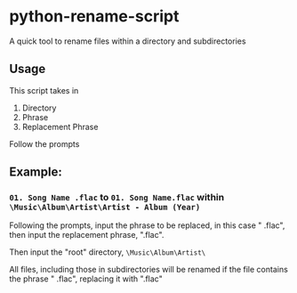 # python-rename-script
A quick tool to rename files within a directory and subdirectories

## Usage

This script takes in 
1. Directory 
2. Phrase
3. Replacement Phrase

Follow the prompts

## Example:

### `01. Song Name .flac` to `01. Song Name.flac` within `\Music\Album\Artist\Artist - Album (Year)`

Following the prompts, input the phrase to be replaced, in this case " .flac", then input the replacement phrase, ".flac".

Then input the "root" directory, `\Music\Album\Artist\` 

All files, including those in subdirectories will be renamed if the file contains the phrase " .flac", replacing it with ".flac"

